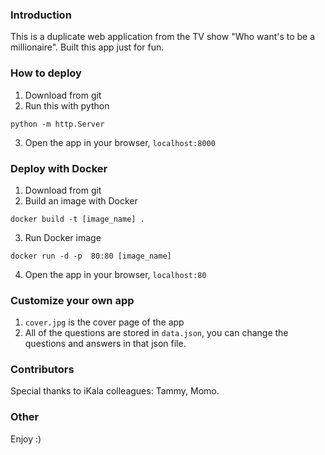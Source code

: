 ### Introduction

This is a duplicate web application from the TV show "Who want's to be a millionaire".
Built this app just for fun. 

### How to deploy

1. Download from git
2. Run this with python

```
python -m http.Server
```

3. Open the app in your browser, `localhost:8000`

### Deploy with Docker

1. Download from git
2. Build an image with Docker

```
docker build -t [image_name] .
```

3. Run Docker image

```
docker run -d -p  80:80 [image_name]
```

4. Open the app in your browser, `localhost:80`

### Customize your own app

1. `cover.jpg` is the cover page of the app
2. All of the questions are stored in `data.json`, you can change the questions and answers in that json file.

### Contributors

Special thanks to iKala colleagues: Tammy, Momo.

### Other

Enjoy :)

